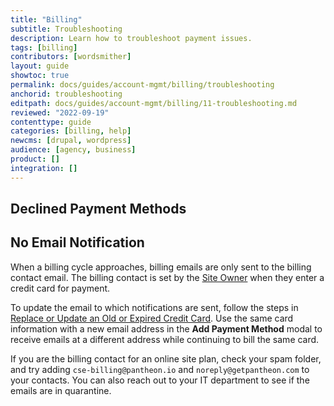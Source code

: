 ```yaml
---
title: "Billing"
subtitle: Troubleshooting
description: Learn how to troubleshoot payment issues.
tags: [billing]
contributors: [wordsmither]
layout: guide
showtoc: true
permalink: docs/guides/account-mgmt/billing/troubleshooting
anchorid: troubleshooting
editpath: docs/guides/account-mgmt/billing/11-troubleshooting.md
reviewed: "2022-09-19"
contenttype: guide
categories: [billing, help]
newcms: [drupal, wordpress]
audience: [agency, business]
product: []
integration: []
---
```


## Declined Payment Methods

<Partial file="billing-declined-card-codes.md" />

## No Email Notification

When a billing cycle approaches, billing emails are only sent to the billing contact email. The billing contact is set by the [Site Owner](#roles-and-permissions) when they enter a credit card for payment.

To update the email to which notifications are sent, follow the steps in [Replace or Update an Old or Expired Credit Card](#replace-or-update-an-old-or-expired-credit-card). Use the same card information with a new email address in the **Add Payment Method** modal to receive emails at a different address while continuing to bill the same card.

If you are the billing contact for an online site plan, check your spam folder, and try adding `cse-billing@pantheon.io` and `noreply@getpantheon.com` to your contacts. You can also reach out to your IT department to see if the emails are in quarantine.